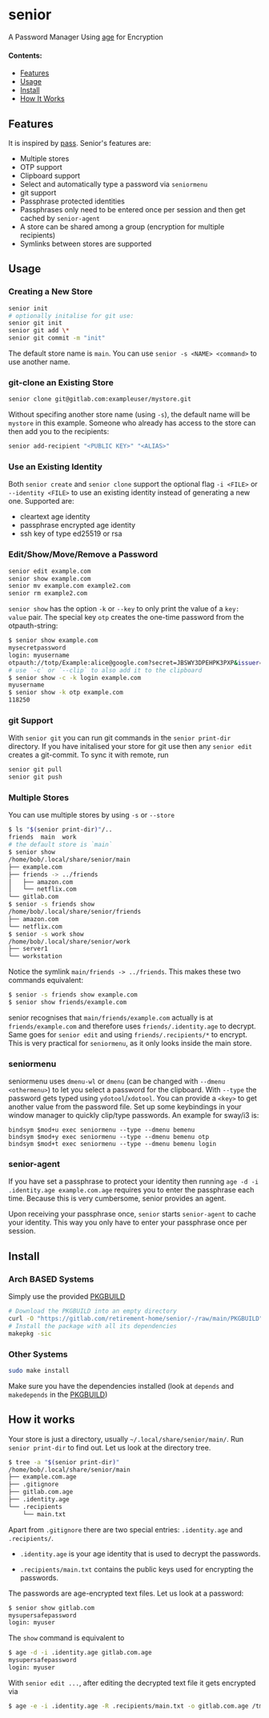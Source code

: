 # senior

A Password Manager Using [age](https://github.com/FiloSottile/age) for Encryption

#### Contents:
- [Features](#features)
- [Usage](#usage)
- [Install](#install)
- [How It Works](#how-it-works)

## Features
It is inspired by [pass](https://git.zx2c4.com/password-store/).
Senior's features are:
- Multiple stores
- OTP support
- Clipboard support
- Select and automatically type a password via `seniormenu`
- git support
- Passphrase protected identities
- Passphrases only need to be entered once per session and then get cached by `senior-agent`
- A store can be shared among a group (encryption for multiple recipients)
- Symlinks between stores are supported

## Usage
### Creating a New Store
```sh
senior init
# optionally initalise for git use:
senior git init
senior git add \*
senior git commit -m "init"
```
The default store name is `main`. You can use `senior -s <NAME> <command>` to use another name.

### git-clone an Existing Store
```sh
senior clone git@gitlab.com:exampleuser/mystore.git
```
Without specifing another store name (using `-s`), the default name will be `mystore` in this example.
Someone who already has access to the store can then add you to the recipients:
```sh
senior add-recipient "<PUBLIC KEY>" "<ALIAS>"
```

### Use an Existing Identity
Both `senior create` and `senior clone` support the optional flag `-i <FILE>` or `--identity <FILE>`
to use an existing identity instead of generating a new one.
Supported are:
- cleartext age identity
- passphrase encrypted age identity
- ssh key of type ed25519 or rsa

### Edit/Show/Move/Remove a Password
```sh
senior edit example.com
senior show example.com
senior mv example.com example2.com
senior rm example2.com
```
`senior show` has the option `-k` or `--key` to only print the value of a `key: value` pair.
The special key `otp` creates the one-time password from the otpauth-string:
```sh
$ senior show example.com
mysecretpassword
login: myusername
otpauth://totp/Example:alice@google.com?secret=JBSWY3DPEHPK3PXP&issuer=Example
# use `-c` or `--clip` to also add it to the clipboard
$ senior show -c -k login example.com
myusername
$ senior show -k otp example.com
118250
```

### git Support
With `senior git` you can run git commands in the `senior print-dir` directory.
If you have initalised your store for git use then
any `senior edit` creates a git-commit.
To sync it with remote, run
```sh
senior git pull
senior git push
```

### Multiple Stores
You can use multiple stores by using `-s` or `--store`
```sh
$ ls "$(senior print-dir)"/..
friends  main  work
# the default store is `main`
$ senior show
/home/bob/.local/share/senior/main
├── example.com
├── friends -> ../friends
│   ├── amazon.com
│   └── netflix.com
└── gitlab.com
$ senior -s friends show
/home/bob/.local/share/senior/friends
├── amazon.com
└── netflix.com
$ senior -s work show
/home/bob/.local/share/senior/work
├── server1
└── workstation
```
Notice the symlink `main/friends -> ../friends`. This makes these two commands equivalent:
```sh
$ senior -s friends show example.com
$ senior show friends/example.com
```
senior recognises that `main/friends/example.com` actually is at `friends/example.com` and therefore uses
`friends/.identity.age` to decrypt.
Same goes for `senior edit` and using `friends/.recipients/*` to encrypt.
This is very practical for `seniormenu`, as it only looks inside the main store.

### seniormenu
seniormenu uses `dmenu-wl` or `dmenu` (can be changed with `--dmenu <othermenu>`) to let you select a password for the clipboard.
With `--type` the password gets typed using `ydotool`/`xdotool`.
You can provide a `<key>` to get another value from the password file.
Set up some keybindings in your window manager to quickly clip/type passwords.
An example for sway/i3 is:
```
bindsym $mod+u exec seniormenu --type --dmenu bemenu
bindsym $mod+y exec seniormenu --type --dmenu bemenu otp
bindsym $mod+t exec seniormenu --type --dmenu bemenu login
```

### senior-agent
If you have set a passphrase to protect your identity then running
`age -d -i .identity.age example.com.age`
requires you to enter the passphrase each time.
Because this is very cumbersome, senior provides an agent.

Upon receiving your passphrase once,
`senior` starts `senior-agent` to cache your identity.
This way you only have to enter your passphrase once per session.

## Install
### Arch BASED Systems
Simply use the provided [PKGBUILD](PKGBUILD)
```sh
# Download the PKGBUILD into an empty directory
curl -O "https://gitlab.com/retirement-home/senior/-/raw/main/PKGBUILD"
# Install the package with all its dependencies
makepkg -sic
```

### Other Systems
```sh
sudo make install
```
Make sure you have the dependencies installed (look at `depends` and `makedepends` in the [PKGBUILD](PKGBUILD))

## How it works
Your store is just a directory, usually `~/.local/share/senior/main/`. Run `senior print-dir` to find out.
Let us look at the directory tree.
```sh
$ tree -a "$(senior print-dir)"
/home/bob/.local/share/senior/main
├── example.com.age
├── .gitignore
├── gitlab.com.age
├── .identity.age
└── .recipients
    └── main.txt
```
Apart from `.gitignore` there are two special entries: `.identity.age` and `.recipients/`.

- `.identity.age` is your age identity that is used to decrypt the passwords.

- `.recipients/main.txt` contains the public keys used for encrypting the passwords.

The passwords are age-encrypted text files.
Let us look at a password:
```sh
$ senior show gitlab.com
mysupersafepassword
login: myuser
```
The `show` command is equivalent to
```sh
$ age -d -i .identity.age gitlab.com.age
mysupersafepassword
login: myuser
```

With `senior edit ...`, after editing the decrypted text file it gets encrypted via
```sh
$ age -e -i .identity.age -R .recipients/main.txt -o gitlab.com.age /tmp/gitlab.com.txt
```

